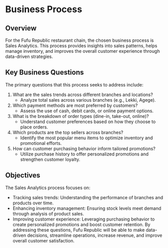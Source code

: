 # Business Process

## Overview
For the Fufu Republic restaurant chain, the chosen business process is Sales Analytics. This process provides insights into sales patterns, helps manage inventory, and improves the overall customer experience through data-driven strategies.

## Key Business Questions
The primary questions that this process seeks to address include:

1. What are the sales trends across different branches and locations?
    - Analyze total sales across various branches (e.g., Lekki, Agege).
2. Which payment methods are most preferred by customers?
    - Assess the use of cash, debit cards, or online payment options.
3. What is the breakdown of order types (dine-in, take-out, online)?
    - Understand customer preferences based on how they choose to place orders.
4. Which products are the top sellers across branches?
    - Identify the most popular menu items to optimize inventory and promotional efforts.
5. How can customer purchasing behavior inform tailored promotions?
    - Utilize purchase history to offer personalized promotions and strengthen customer loyalty.

## Objectives
The Sales Analytics process focuses on:

- Tracking sales trends: Understanding the performance of branches and products over time.
- Enhancing inventory management: Ensuring stock levels meet demand through analysis of product sales.
- Improving customer experience: Leveraging purchasing behavior to create personalized promotions and boost customer retention.
By addressing these questions, Fufu Republic will be able to make data-driven decisions, streamline operations, increase revenue, and improve overall customer satisfaction.






